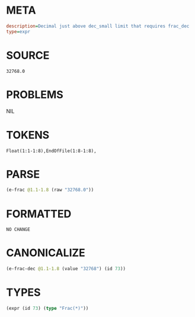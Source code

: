 # META
~~~ini
description=Decimal just above dec_small limit that requires frac_dec
type=expr
~~~
# SOURCE
~~~roc
32768.0
~~~
# PROBLEMS
NIL
# TOKENS
~~~zig
Float(1:1-1:8),EndOfFile(1:8-1:8),
~~~
# PARSE
~~~clojure
(e-frac @1.1-1.8 (raw "32768.0"))
~~~
# FORMATTED
~~~roc
NO CHANGE
~~~
# CANONICALIZE
~~~clojure
(e-frac-dec @1.1-1.8 (value "32768") (id 73))
~~~
# TYPES
~~~clojure
(expr (id 73) (type "Frac(*)"))
~~~
